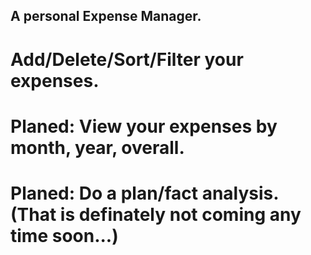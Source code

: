 ## A personal Expense Manager. 

# Add/Delete/Sort/Filter your expenses.

# Planed: View your expenses by month, year, overall.
# Planed: Do a plan/fact analysis. (That is definately not coming any time soon...) 
